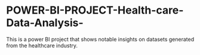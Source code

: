 # POWER-BI-PROJECT-Health-care-Data-Analysis-
This is a power BI project that shows notable insights on datasets generated from the healthcare industry. 
